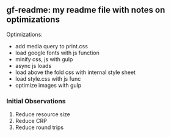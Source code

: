 ## gf-readme: my readme file with notes on optimizations


Optimizations:

* add media query to print.css
* load google fonts with js function
* minify css, js with gulp
* async js loads
* load above the fold css with internal style sheet
* load style.css with js func
* optimize images with gulp


### Initial Observations


1. Reduce resource size
2. Reduce CRP
3. Reduce round trips




